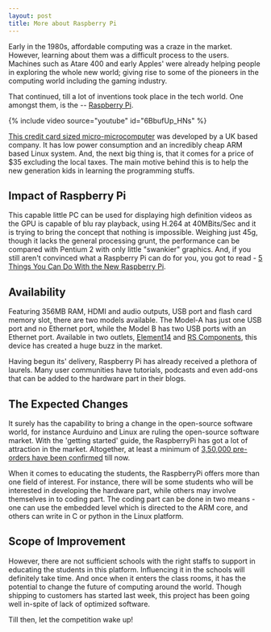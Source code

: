 ```yaml
---
layout: post
title: More about Raspberry Pi
---
```


Early in the 1980s, affordable computing was a craze in the market. However, learning about them was a difficult process to the users. Machines such as Atare 400 and early Apples' were already helping people in exploring the whole new world; giving rise to some of the pioneers in the computing world including the gaming industry.

That continued, till a lot of inventions took place in the tech world. One amongst them, is the -- <a href="http://www.raspberrypi.org/">Raspberry Pi</a>.

{% include video source="youtube" id="6BbufUp_HNs" %}

<a href="http://en.wikipedia.org/wiki/Raspberry_Pi">This credit card sized micro-microcomputer</a> was developed by a UK based company. It has low power consumption and an incredibly cheap ARM based Linux system. And, the next big thing is, that it comes for a price of $35 excluding the local taxes. The main motive behind this is to help the new generation kids in learning the programming stuffs.

## Impact of Raspberry Pi

This capable little PC can be used for displaying high definition videos as the GPU is capable of blu ray playback, using H.264 at 40MBits/Sec and it is trying to bring the concept that nothing is impossible. Weighing just 45g, though it lacks the general processing grunt, the performance can be compared with Pentium 2 with only little "swankier" graphics. And, if you still aren't convinced what a Raspberry Pi can do for you, you got to read - <a href="http://gizmodo.com/5889245/five-things-you-can-do-with-the-new-raspberry-pi">5 Things You Can Do With the New Raspberry Pi</a>.

## Availability

Featuring 356MB RAM, HDMI and audio outputs, USB port and flash card memory slot, there are two models available. The Model-A has just one USB port and no Ethernet port, while the Model B has two USB ports with an Ethernet port. Available in two outlets, <a href="http://www.element14.com/community/groups/raspberry-pi">Element14</a> and <a href="http://uk.rs-online.com/web/generalDisplay.html?id=raspberrypi&amp;cm_mmc=UK-PPC-0212-_-02_Raspberry_PI-_-Raspberry_PI-_-Raspberry_Pi">RS Components</a>, this device has created a huge buzz in the market. 

Having begun its' delivery, Raspberry Pi has already received a plethora of laurels. Many user communities have tutorials, podcasts and even add-ons that can be added to the hardware part in their blogs. 

## The Expected Changes

It surely has the capability to bring a change in the open-source software world, for instance Aurduino and Linux are ruling the open-source software market. With the 'getting started' guide, the RaspberryPi has got a lot of attraction in the market. Altogether, at least a minimum of <a href="http://www.slashgear.com/raspberry-pi-pre-orders-reach-350000-19223701/">3,50,000 pre-orders have been confirmed</a> till now. 

When it comes to educating the students, the RaspberryPi offers more than one field of interest. For instance, there will be some students who will be interested in developing the hardware part, while others may involve themselves in to coding part. The coding part can be done in two means - one can use the embedded level which is directed to the ARM core, and others can write in C or python in the Linux platform. 

## Scope of Improvement

However, there are not sufficient schools with the right staffs to support in educating the students in this platform. Influencing it in the schools will definitely take time. And once when it enters the class rooms, it has the potential to change the future of computing around the world. Though shipping to customers has started last week, this project has been going well in-spite of lack of optimized software. 

Till then, let the competition wake up!
